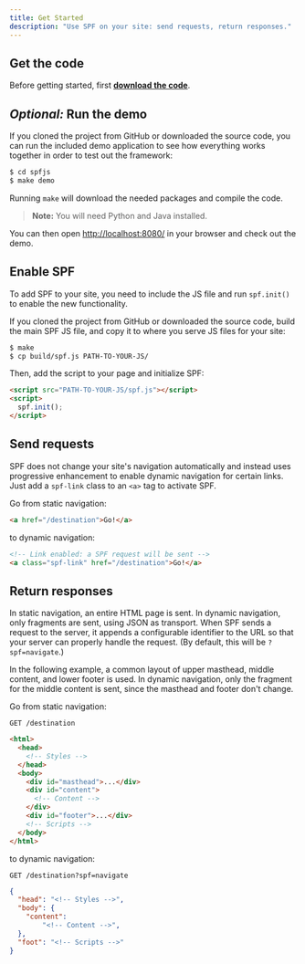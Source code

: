```yaml
---
title: Get Started
description: "Use SPF on your site: send requests, return responses."
---
```


## Get the code

Before getting started, first **[download the code][download]**.


## _Optional:_ Run the demo

If you cloned the project from GitHub or downloaded the source code, you can run
the included demo application to see how everything works together in order to
test out the framework:

```sh
$ cd spfjs
$ make demo
```

Running `make` will download the needed packages and compile the code.

> **Note:** You will need Python and Java installed.

You can then open <http://localhost:8080/> in your browser and check out the
demo.


## Enable SPF

To add SPF to your site, you need to include the JS file and run `spf.init()`
to enable the new functionality.

If you cloned the project from GitHub or downloaded the source code, build the
main SPF JS file, and copy it to where you serve JS files for your site:

```sh
$ make
$ cp build/spf.js PATH-TO-YOUR-JS/
```

Then, add the script to your page and initialize SPF:

```html
<script src="PATH-TO-YOUR-JS/spf.js"></script>
<script>
  spf.init();
</script>
```


## Send requests

SPF does not change your site's navigation automatically and instead uses
progressive enhancement to enable dynamic navigation for certain links.  Just
add a `spf-link` class to an `<a>` tag to activate SPF.

Go from static navigation:

```html
<a href="/destination">Go!</a>
```

to dynamic navigation:

```html
<!-- Link enabled: a SPF request will be sent -->
<a class="spf-link" href="/destination">Go!</a>
```


## Return responses

In static navigation, an entire HTML page is sent.  In dynamic navigation, only
fragments are sent, using JSON as transport.  When SPF sends a request to the
server, it appends a configurable identifier to the URL so that your server can
properly handle the request.  (By default, this will be `?spf=navigate`.)

In the following example, a common layout of upper masthead, middle content, and
lower footer is used.  In dynamic navigation, only the fragment for the middle
content is sent, since the masthead and footer don't change.

Go from static navigation:

`GET /destination`

```html
<html>
  <head>
    <!-- Styles -->
  </head>
  <body>
    <div id="masthead">...</div>
    <div id="content">
      <!-- Content -->
    </div>
    <div id="footer">...</div>
    <!-- Scripts -->
  </body>
</html>
```

to dynamic navigation:

`GET /destination?spf=navigate`

```json
{
  "head": "<!-- Styles -->",
  "body": {
    "content":
        "<!-- Content -->",
  },
  "foot": "<!-- Scripts -->"
}
```



[download]: ../../download/
